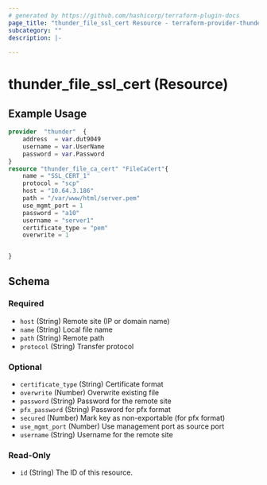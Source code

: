 ```yaml
---
# generated by https://github.com/hashicorp/terraform-plugin-docs
page_title: "thunder_file_ssl_cert Resource - terraform-provider-thunder"
subcategory: ""
description: |-
  
---
```


# thunder_file_ssl_cert (Resource)



## Example Usage

```terraform
provider  "thunder"  {
    address  = var.dut9049
    username = var.UserName
    password = var.Password
}
resource "thunder_file_ca_cert" "FileCaCert"{
    name = "SSL_CERT_1"
    protocol = "scp"
    host = "10.64.3.186"
    path = "/var/www/html/server.pem"
    use_mgmt_port = 1
    password = "a10"
    username = "server1"
    certificate_type = "pem"
    overwrite = 1


}
```

<!-- schema generated by tfplugindocs -->
## Schema

### Required

- `host` (String) Remote site (IP or domain name)
- `name` (String) Local file name
- `path` (String) Remote path
- `protocol` (String) Transfer protocol

### Optional

- `certificate_type` (String) Certificate format
- `overwrite` (Number) Overwrite existing file
- `password` (String) Password for the remote site
- `pfx_password` (String) Password for pfx format
- `secured` (Number) Mark key as non-exportable (for pfx format)
- `use_mgmt_port` (Number) Use management port as source port
- `username` (String) Username for the remote site

### Read-Only

- `id` (String) The ID of this resource.


